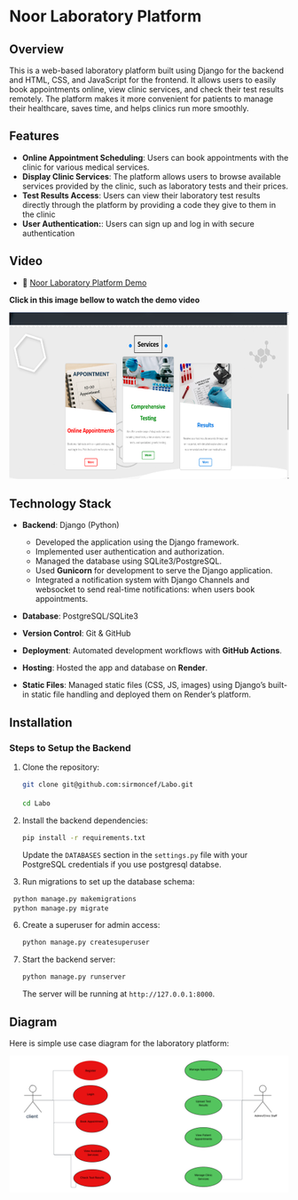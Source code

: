 
# Noor Laboratory Platform

## Overview
This is a web-based laboratory platform built using Django for the backend and HTML, CSS, and JavaScript for the frontend. It allows users to easily book appointments online, view clinic services, and check their test results remotely. The platform makes it more convenient for patients to manage their healthcare, saves time, and helps clinics run more smoothly.

## Features

- **Online Appointment Scheduling**: Users can book appointments with the clinic for various medical services.
- **Display Clinic Services**: The platform allows users to browse available services provided by the clinic, such as laboratory tests and their prices.
- **Test Results Access**: Users can view their laboratory test results directly through the platform by providing a code they give to them in the clinic
- **User Authentication:**:  Users can sign up and log in  with secure authentication


## Video


- 🔗 [Noor Laboratory Platform Demo](https://labo-a0qp.onrender.com/)



**Click in this image bellow to watch the demo video**


[<img src="assets/pic.png" alt="Watch the video" width="550" height="300">](https://www.youtube.com/watch?v=9x5-wyc-aOA)




## Technology Stack

- **Backend**: Django (Python)
  - Developed the application using the Django framework.
  - Implemented user authentication and authorization.
  - Managed the database using SQLite3/PostgreSQL.
  - Used **Gunicorn** for development to serve the Django application.
  - Integrated a notification system with Django Channels and websocket to send real-time notifications: when users book appointments.

- **Database**: PostgreSQL/SQLite3
- **Version Control**: Git & GitHub
- **Deployment**: Automated development workflows with **GitHub Actions**.
- **Hosting**: Hosted the app and database on **Render**.
- **Static Files**: Managed static files (CSS, JS, images) using Django’s built-in static file handling and deployed them on Render’s platform.


## Installation

### Steps to Setup the Backend

1. Clone the repository:

   ```bash
   git clone git@github.com:sirmoncef/Labo.git
   
   cd Labo
   ```


2. Install the backend dependencies:

   ```bash
   pip install -r requirements.txt
   ```



   Update the `DATABASES` section in the `settings.py` file with your PostgreSQL credentials if you use postgresql databse.

5. Run migrations to set up the database schema:

  ```bash
   python manage.py makemigrations
   python manage.py migrate
   ```

6. Create a superuser for admin access:

   ```bash
   python manage.py createsuperuser
   ```

7. Start the backend server:

   ```bash
   python manage.py runserver
   ```

   The server will be running at `http://127.0.0.1:8000`.


##  Diagram

Here is simple use case diagram for the laboratory platform:

![Diagram](assets/diagram.png)







